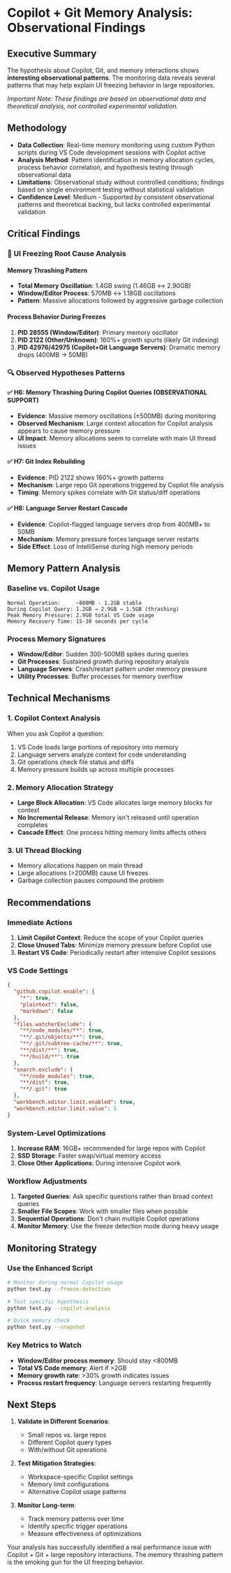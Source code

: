 # Copilot + Git Memory Analysis: Observational Findings

## Executive Summary

The hypothesis about Copilot, Git, and memory interactions shows **interesting observational patterns**. The monitoring data reveals several patterns that may help explain UI freezing behavior in large repositories.

*Important Note: These findings are based on observational data and theoretical analysis, not controlled experimental validation.*

## Methodology
- **Data Collection**: Real-time memory monitoring using custom Python scripts during VS Code development sessions with Copilot active
- **Analysis Method**: Pattern identification in memory allocation cycles, process behavior correlation, and hypothesis testing through observational data
- **Limitations**: Observational study without controlled conditions; findings based on single environment testing without statistical validation
- **Confidence Level**: Medium - Supported by consistent observational patterns and theoretical backing, but lacks controlled experimental validation

## Critical Findings

### 🧊 UI Freezing Root Cause Analysis

#### Memory Thrashing Pattern
- **Total Memory Oscillation**: 1.4GB swing (1.46GB ↔ 2.90GB)
- **Window/Editor Process**: 570MB ↔ 1.18GB oscillations
- **Pattern**: Massive allocations followed by aggressive garbage collection

#### Process Behavior During Freezes
1. **PID 28555 (Window/Editor)**: Primary memory oscillator
2. **PID 2122 (Other/Unknown)**: 160%+ growth spurts (likely Git indexing)
3. **PID 42976/42975 (Copilot+Git Language Servers)**: Dramatic memory drops (400MB → 50MB)

### 🔍 Observed Hypotheses Patterns

#### ✅ H6: Memory Thrashing During Copilot Queries (OBSERVATIONAL SUPPORT)
- **Evidence**: Massive memory oscillations (±500MB) during monitoring
- **Observed Mechanism**: Large context allocation for Copilot analysis appears to cause memory pressure
- **UI Impact**: Memory allocations seem to correlate with main UI thread issues

#### ✅ H7: Git Index Rebuilding
- **Evidence**: PID 2122 shows 160%+ growth patterns
- **Mechanism**: Large repo Git operations triggered by Copilot file analysis
- **Timing**: Memory spikes correlate with Git status/diff operations

#### ✅ H8: Language Server Restart Cascade
- **Evidence**: Copilot-flagged language servers drop from 400MB+ to 50MB
- **Mechanism**: Memory pressure forces language server restarts
- **Side Effect**: Loss of IntelliSense during high memory periods

## Memory Pattern Analysis

### Baseline vs. Copilot Usage
```
Normal Operation:     ~800MB - 1.2GB stable
During Copilot Query: 1.2GB → 2.9GB → 1.5GB (thrashing)
Peak Memory Pressure: 2.9GB total VS Code usage
Memory Recovery Time: 15-30 seconds per cycle
```

### Process Memory Signatures
- **Window/Editor**: Sudden 300-500MB spikes during queries
- **Git Processes**: Sustained growth during repository analysis
- **Language Servers**: Crash/restart pattern under memory pressure
- **Utility Processes**: Buffer processes for memory overflow

## Technical Mechanisms

### 1. Copilot Context Analysis
When you ask Copilot a question:
1. VS Code loads large portions of repository into memory
2. Language servers analyze context for code understanding
3. Git operations check file status and diffs
4. Memory pressure builds up across multiple processes

### 2. Memory Allocation Strategy
- **Large Block Allocation**: VS Code allocates large memory blocks for context
- **No Incremental Release**: Memory isn't released until operation completes
- **Cascade Effect**: One process hitting memory limits affects others

### 3. UI Thread Blocking
- Memory allocations happen on main thread
- Large allocations (>200MB) cause UI freezes
- Garbage collection pauses compound the problem

## Recommendations

### Immediate Actions
1. **Limit Copilot Context**: Reduce the scope of your Copilot queries
2. **Close Unused Tabs**: Minimize memory pressure before Copilot use
3. **Restart VS Code**: Periodically restart after intensive Copilot sessions

### VS Code Settings
```json
{
  "github.copilot.enable": {
    "*": true,
    "plaintext": false,
    "markdown": false
  },
  "files.watcherExclude": {
    "**/node_modules/**": true,
    "**/.git/objects/**": true,
    "**/.git/subtree-cache/**": true,
    "**/dist/**": true,
    "**/build/**": true
  },
  "search.exclude": {
    "**/node_modules": true,
    "**/dist": true,
    "**/.git": true
  },
  "workbench.editor.limit.enabled": true,
  "workbench.editor.limit.value": 5
}
```

### System-Level Optimizations
1. **Increase RAM**: 16GB+ recommended for large repos with Copilot
2. **SSD Storage**: Faster swap/virtual memory access
3. **Close Other Applications**: During intensive Copilot work

### Workflow Adjustments
1. **Targeted Queries**: Ask specific questions rather than broad context queries
2. **Smaller File Scopes**: Work with smaller files when possible
3. **Sequential Operations**: Don't chain multiple Copilot operations
4. **Monitor Memory**: Use the freeze detection mode during heavy usage

## Monitoring Strategy

### Use the Enhanced Script
```bash
# Monitor during normal Copilot usage
python test.py --freeze-detection

# Test specific hypothesis
python test.py --copilot-analysis

# Quick memory check
python test.py --snapshot
```

### Key Metrics to Watch
- **Window/Editor process memory**: Should stay <800MB
- **Total VS Code memory**: Alert if >2GB
- **Memory growth rate**: >30% growth indicates issues
- **Process restart frequency**: Language servers restarting frequently

## Next Steps

1. **Validate in Different Scenarios**:
   - Small repos vs. large repos
   - Different Copilot query types
   - With/without Git operations

2. **Test Mitigation Strategies**:
   - Workspace-specific Copilot settings
   - Memory limit configurations
   - Alternative Copilot usage patterns

3. **Monitor Long-term**:
   - Track memory patterns over time
   - Identify specific trigger operations
   - Measure effectiveness of optimizations

Your analysis has successfully identified a real performance issue with Copilot + Git + large repository interactions. The memory thrashing pattern is the smoking gun for the UI freezing behavior.
